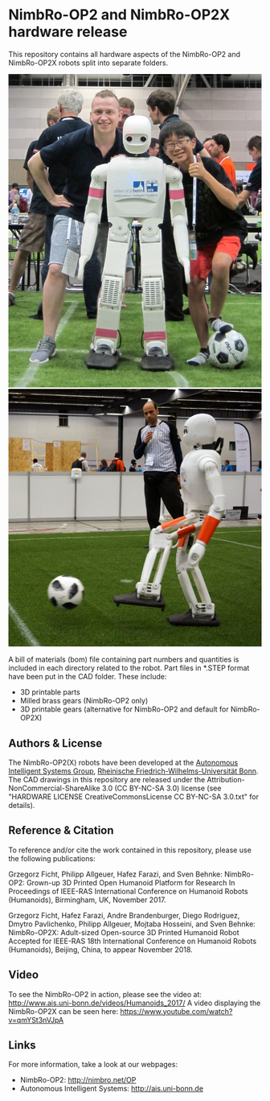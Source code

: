 NimbRo-OP2 and NimbRo-OP2X hardware release
===========================

This repository contains all hardware aspects of the NimbRo-OP2 and NimbRo-OP2X robots split into separate folders.

![NimbRo-OP2](NOP2_Grzegorz.jpg?raw=true "NimbRo-OP2") ![NimbRo-OP2](NOP2X_Kicking.jpg?raw=true "NimbRo-OP2X")

A bill of materials (bom) file containing part numbers and quantities is included in each directory related to the robot.
Part files in *.STEP format have been put in the CAD folder. 
These include:
* 3D printable parts
* Milled brass gears (NimbRo-OP2 only)
* 3D printable gears (alternative for NimbRo-OP2 and default for NimbRo-OP2X)

Authors & License
-----------------

The NimbRo-OP2(X) robots have been developed at the [Autonomous Intelligent Systems Group](http://ais.uni-bonn.de),
[Rheinische Friedrich-Wilhelms-Universität Bonn](http://www.uni-bonn.de). 
The CAD drawings in this repository are released under the Attribution-NonCommercial-ShareAlike 3.0 (CC BY-NC-SA 3.0) license 
(see "HARDWARE LICENSE CreativeCommonsLicense CC BY-NC-SA 3.0.txt" for details).

Reference & Citation
--------------------

To reference and/or cite the work contained in this repository, please use the following publications:

Grzegorz Ficht, Philipp Allgeuer, Hafez Farazi, and Sven Behnke:
NimbRo-OP2: Grown-up 3D Printed Open Humanoid Platform for Research
In Proceedings of IEEE-RAS International Conference on Humanoid Robots (Humanoids), Birmingham, UK, November 2017.

Grzegorz Ficht, Hafez Farazi, Andre Brandenburger, Diego Rodriguez, Dmytro Pavlichenko, Philipp Allgeuer, Mojtaba Hosseini, and Sven Behnke:
NimbRo-OP2X: Adult-sized Open-source 3D Printed Humanoid Robot
Accepted for IEEE-RAS 18th International Conference on Humanoid Robots (Humanoids), Beijing, China, to appear November 2018. 

Video
-----

To see the NimbRo-OP2 in action, please see the video at:
http://www.ais.uni-bonn.de/videos/Humanoids_2017/
A video displaying the NimbRo-OP2X can be seen here:
https://www.youtube.com/watch?v=qmYSt3nVJpA

Links
-----

For more information, take a look at our webpages:

* NimbRo-OP2: http://nimbro.net/OP
* Autonomous Intelligent Systems: http://ais.uni-bonn.de
